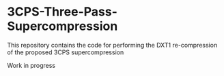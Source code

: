 # 3CPS-Three-Pass-Supercompression
This repository contains the code for performing the DXT1 re-compression of the proposed 3CPS supercompression

Work in progress
